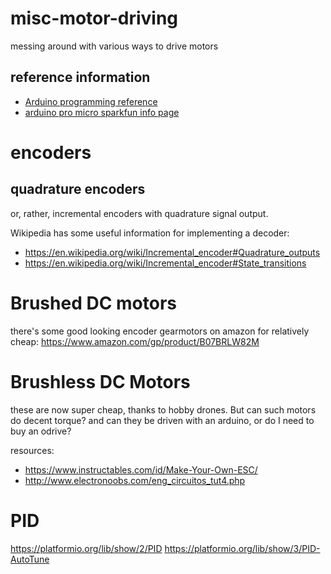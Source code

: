 # misc-motor-driving
messing around with various ways to drive motors

## reference information
* [Arduino programming reference](https://www.arduino.cc/reference/en/#structure)
* [arduino pro micro sparkfun info page](https://learn.sparkfun.com/tutorials/pro-micro--fio-v3-hookup-guide/hardware-overview-pro-micro)

# encoders

## quadrature encoders
or, rather, incremental encoders with quadrature signal output.

Wikipedia has some useful information for implementing a decoder:
* https://en.wikipedia.org/wiki/Incremental_encoder#Quadrature_outputs
* https://en.wikipedia.org/wiki/Incremental_encoder#State_transitions





# Brushed DC motors

there's some good looking encoder gearmotors on amazon for relatively cheap:
https://www.amazon.com/gp/product/B07BRLW82M






# Brushless DC Motors

these are now super cheap, thanks to hobby drones. But can such motors do decent torque? and can they be driven with an arduino, or do I need to buy an odrive?

resources:
* https://www.instructables.com/id/Make-Your-Own-ESC/
* http://www.electronoobs.com/eng_circuitos_tut4.php



# PID
https://platformio.org/lib/show/2/PID
https://platformio.org/lib/show/3/PID-AutoTune
